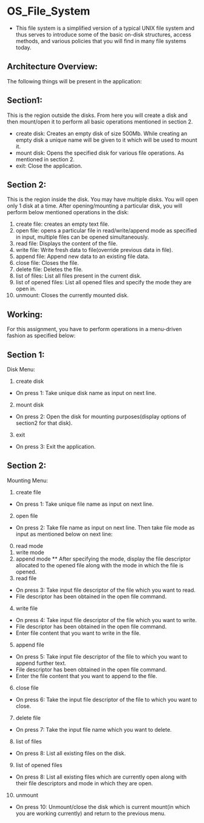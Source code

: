 # OS_File_System
- This file system is a simplified version of a typical UNIX file system and thus
serves to introduce some of the basic on-disk structures, access methods, and
various policies that you will find in many file systems today.


## Architecture Overview:
The following things will be present in the application:
## Section1:
This is the region outside the disks. From here you will create a disk and then
mount/open it to perform all basic operations mentioned in section 2.
- create disk: Creates an empty disk of size 500Mb.
While creating an empty disk a unique name will be given to it which will be used
to mount it.
- mount disk: Opens the specified disk for various file operations. As mentioned
in section 2.
- exit: Close the application.

## Section 2:
This is the region inside the disk. You may have multiple disks. You will open only 1 disk
at a time. After opening/mounting a particular disk, you will perform below mentioned
operations in the disk:
1. create file: creates an empty text file.
2. open file: opens a particular file in read/write/append mode as specified in input,
multiple files can be opened simultaneously.
3. read file: Displays the content of the file.
4. write file: Write fresh data to file(override previous data in file).
5. append file: Append new data to an existing file data.
6. close file: Closes the file.
7. delete file: Deletes the file.
8. list of files: List all files present in the current disk.
9. list of opened files: List all opened files and specify the mode they are open in.
10. unmount: Closes the currently mounted disk.

## Working:
For this assignment, you have to perform operations in a menu-driven fashion as
specified below:
## Section 1:
Disk Menu:
1. create disk
- On press 1: Take unique disk name as input on next line.
2. mount disk
- On press 2: Open the disk for mounting purposes(display options of section2 for
that disk).
3. exit
- On press 3: Exit the application.

## Section 2:
Mounting Menu:
1. create file
- On press 1: Take unique file name as input on next line.
2. open file
- On press 2: Take file name as input on next line.
Then take file mode as input as mentioned below on next line:
0. read mode
1. write mode
2. append mode
** After specifying the mode, display the file descriptor allocated to the opened
file along with the mode in which the file is opened.
3. read file
- On press 3: Take input file descriptor of the file which you want to read.
- File descriptor has been obtained in the open file command.
4. write file
- On press 4: Take input file descriptor of the file which you want to write.
- File descriptor has been obtained in the open file command.
- Enter file content that you want to write in the file.
5. append file
- On press 5: Take input file descriptor of the file to which you want to append
further text.
- File descriptor has been obtained in the open file command.
- Enter the file content that you want to append to the file.
6. close file
- On press 6: Take the input file descriptor of the file to which you want to close.
7. delete file
- On press 7: Take the input file name which you want to delete.
8. list of files
- On press 8: List all existing files on the disk.
9. list of opened files
- On press 8: List all existing files which are currently open along with their file
descriptors and mode in which they are open.
10. unmount
- On press 10: Unmount/close the disk which is current mount(in which you are
working currently) and return to the previous menu.
